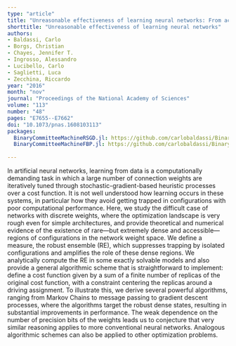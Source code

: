 ```yaml
---
type: "article"
title: "Unreasonable effectiveness of learning neural networks: From accessible states and robust ensembles to basic algorithmic schemes"
shorttitle: "Unreasonable effectiveness of learning neural networks"
authors:
- Baldassi, Carlo
- Borgs, Christian
- Chayes, Jennifer T.
- Ingrosso, Alessandro
- Lucibello, Carlo
- Saglietti, Luca
- Zecchina, Riccardo
year: "2016"
month: "nov"
journal: "Proceedings of the National Academy of Sciences"
volume: "113"
number: "48"
pages: "E7655--E7662"
doi: "10.1073/pnas.1608103113"
packages:
  BinaryCommitteeMachineRSGD.jl: https://github.com/carlobaldassi/BinaryCommitteeMachineRSGD.jl
  BinaryCommitteeMachineFBP.jl: https://github.com/carlobaldassi/BinaryCommitteeMachineFBP.jl
  
---
```

In artificial neural networks, learning from data is a computationally demanding task in which a large number of connection weights are iteratively tuned through stochastic-gradient-based heuristic processes over a cost function. It is not well understood how learning occurs in these systems, in particular how they avoid getting trapped in configurations with poor computational performance. Here, we study the difficult case of networks with discrete weights, where the optimization landscape is very rough even for simple architectures, and provide theoretical and numerical evidence of the existence of rare—but extremely dense and accessible—regions of configurations in the network weight space. We define a measure, the robust ensemble (RE), which suppresses trapping by isolated configurations and amplifies the role of these dense regions. We analytically compute the RE in some exactly solvable models and also provide a general algorithmic scheme that is straightforward to implement: define a cost function given by a sum of a finite number of replicas of the original cost function, with a constraint centering the replicas around a driving assignment. To illustrate this, we derive several powerful algorithms, ranging from Markov Chains to message passing to gradient descent processes, where the algorithms target the robust dense states, resulting in substantial improvements in performance. The weak dependence on the number of precision bits of the weights leads us to conjecture that very similar reasoning applies to more conventional neural networks. Analogous algorithmic schemes can also be applied to other optimization problems.